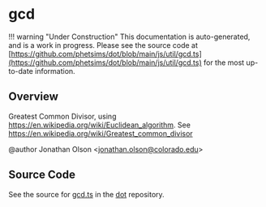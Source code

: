 # gcd

!!! warning "Under Construction"
    This documentation is auto-generated, and is a work in progress. Please see the source code at
    [https://github.com/phetsims/dot/blob/main/js/util/gcd.ts](https://github.com/phetsims/dot/blob/main/js/util/gcd.ts) for the most up-to-date information.

## Overview

Greatest Common Divisor, using https://en.wikipedia.org/wiki/Euclidean_algorithm. See
https://en.wikipedia.org/wiki/Greatest_common_divisor

@author Jonathan Olson &lt;jonathan.olson@colorado.edu&gt;



## Source Code

See the source for [gcd.ts](https://github.com/phetsims/dot/blob/main/js/util/gcd.ts) in the [dot](https://github.com/phetsims/dot) repository.

